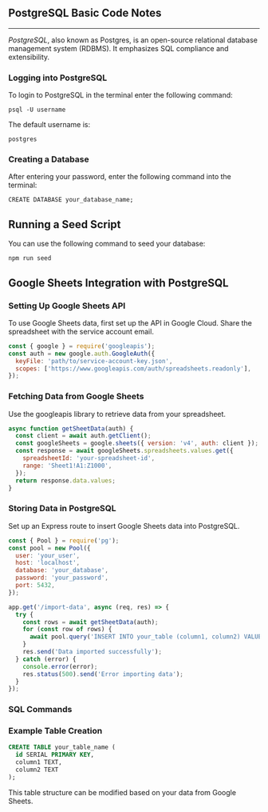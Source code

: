 ## PostgreSQL Basic Code Notes
---

_PostgreSQL_, also known as Postgres, is an open-source relational database management system (RDBMS). It emphasizes SQL compliance and extensibility.

### Logging into PostgreSQL

To login to PostgreSQL in the terminal enter the following command:

```shell
psql -U username
```

The default username is:

```shell
postgres
```

### Creating a Database  

After entering your password, enter the following command into the terminal:

```shell
CREATE DATABASE your_database_name;
```

## Running a Seed Script

You can use the following command to seed your database:

```shell
npm run seed
```

## Google Sheets Integration with PostgreSQL

### Setting Up Google Sheets API

To use Google Sheets data, first set up the API in Google Cloud. Share the spreadsheet with the service account email.

```javascript
const { google } = require('googleapis');
const auth = new google.auth.GoogleAuth({
  keyFile: 'path/to/service-account-key.json',
  scopes: ['https://www.googleapis.com/auth/spreadsheets.readonly'],
});
```

### Fetching Data from Google Sheets

Use the googleapis library to retrieve data from your spreadsheet.

```javascript
async function getSheetData(auth) {
  const client = await auth.getClient();
  const googleSheets = google.sheets({ version: 'v4', auth: client });
  const response = await googleSheets.spreadsheets.values.get({
    spreadsheetId: 'your-spreadsheet-id',
    range: 'Sheet1!A1:Z1000',
  });
  return response.data.values;
}
```

### Storing Data in PostgreSQL

Set up an Express route to insert Google Sheets data into PostgreSQL.

```javascript
const { Pool } = require('pg');
const pool = new Pool({
  user: 'your_user',
  host: 'localhost',
  database: 'your_database',
  password: 'your_password',
  port: 5432,
});

app.get('/import-data', async (req, res) => {
  try {
    const rows = await getSheetData(auth);
    for (const row of rows) {
      await pool.query('INSERT INTO your_table (column1, column2) VALUES ($1, $2)', row);
    }
    res.send('Data imported successfully');
  } catch (error) {
    console.error(error);
    res.status(500).send('Error importing data');
  }
});
```

### SQL Commands

### Example Table Creation

```sql
CREATE TABLE your_table_name (
  id SERIAL PRIMARY KEY,
  column1 TEXT,
  column2 TEXT
);
```

This table structure can be modified based on your data from Google Sheets.
